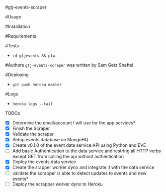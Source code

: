 #gtj-events-scraper

#Usage

#Installation

#Requirements

#Tests
- `cd gtjevents && ptw`

#Authors
`gtj-events-scraper` was written by Sam Getz Sheftel

#Deploying
- `git push heroku master`

#Logs
- `heroku logs --tail`

TODOs

- [x] Determine the email/account I will use for the app services*
- [x] Finish the Scraper
- [x] Validate the scraper
- [x] Setup events database on MongoHQ
- [x] Create v0.1.0 of the event data service API using Python and EVE
- [ ] Add basic Authentication to the data service and restring all HTTP verbs except GET from calling the api without authentication
- [x] Deploy the events data service
- [x] Create the srapper worker dyno and integrate it with the data service
- [ ] validate the scrapper is able to detect updates to events and new events*
- [ ] Deploy the scrapper worker dyno to Heroku
